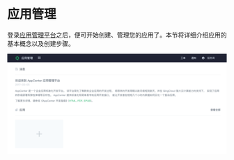 # 应用管理

登录[应用管理平台](https://appcenter.qingcloud.com/developer)之后，便可开始创建、管理您的应用了。本节将详细介绍应用的基本概念以及创建步骤。

![应用管理首页](../../images/home.png)
